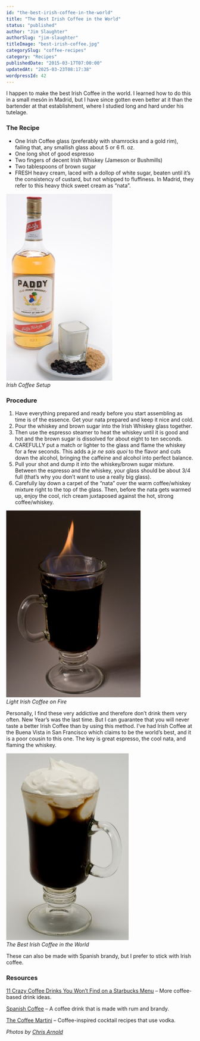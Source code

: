 ```yaml
---
id: "the-best-irish-coffee-in-the-world"
title: "The Best Irish Coffee in the World"
status: "published"
author: "Jim Slaughter"
authorSlug: "jim-slaughter"
titleImage: "best-irish-coffee.jpg"
categorySlug: "coffee-recipes"
category: "Recipes"
publishedDate: "2015-03-17T07:00:00"
updatedAt: "2025-03-23T08:17:38"
wordpressId: 42
---
```


I happen to make the best Irish Coffee in the world. I learned how to do this in a small mesón in Madrid, but I have since gotten even better at it than the bartender at that establishment, where I studied long and hard under his tutelage.

### The Recipe

-   One Irish Coffee glass (preferably with shamrocks and a gold rim), failing that, any smallish glass about 5 or 6 fl. oz.
-   One long shot of good espresso
-   Two fingers of decent Irish Whiskey (Jameson or Bushmills)
-   Two tablespoons of brown sugar
-   FRESH heavy cream, laced with a dollop of white sugar, beaten until it’s the consistency of custard, but not whipped to fluffiness. In Madrid, they refer to this heavy thick sweet cream as “nata”.

![Irish Coffee Setup](Irish-Coffee-Collage1.jpg)  
*Irish Coffee Setup*

### Procedure

1.  Have everything prepared and ready before you start assembling as time is of the essence. Get your nata prepared and keep it nice and cold.
2.  Pour the whiskey and brown sugar into the Irish Whiskey glass together.
3.  Then use the espresso steamer to heat the whiskey until it is good and hot and the brown sugar is dissolved for about eight to ten seconds.
4.  CAREFULLY put a match or lighter to the glass and flame the whiskey for a few seconds. This adds a *je ne sais quoi* to the flavor and cuts down the alcohol, bringing the caffeine and alcohol into perfect balance.
5.  Pull your shot and dump it into the whiskey/brown sugar mixture. Between the espresso and the whiskey, your glass should be about 3/4 full (that’s why you don’t want to use a really big glass).
6.  Carefully lay down a carpet of the “nata” over the warm coffee/whiskey mixture right to the top of the glass. Then, before the nata gets warmed up, enjoy the cool, rich cream juxtaposed against the hot, strong coffee/whiskey.

![Light Irish Coffee on Fire](Irish-Coffee-Flame.jpg)  
*Light Irish Coffee on Fire*

Personally, I find these very addictive and therefore don’t drink them very often. New Year’s was the last time. But I can guarantee that you will never taste a better Irish Coffee than by using this method. I’ve had Irish Coffee at the Buena Vista in San Francisco which claims to be the world’s best, and it is a poor cousin to this one. The key is great espresso, the cool nata, and flaming the whiskey.

![The Best Irish Coffee in the World](Irish-Coffee-Finished.jpg)  
*The Best Irish Coffee in the World*

These can also be made with Spanish brandy, but I prefer to stick with Irish coffee.

### Resources

[11 Crazy Coffee Drinks You Won’t Find on a Starbucks Menu](/11-crazy-coffee-drinks-you-wont-find-on-a-starbucks-menu/) – More coffee-based drink ideas.

[Spanish Coffee](/spanish-coffee/) – A coffee drink that is made with rum and brandy.

[The Coffee Martini](/the-coffee-martini/) – Coffee-inspired cocktail recipes that use vodka.

*Photos by [Chris Arnold](/by/chris-arnold/)*
